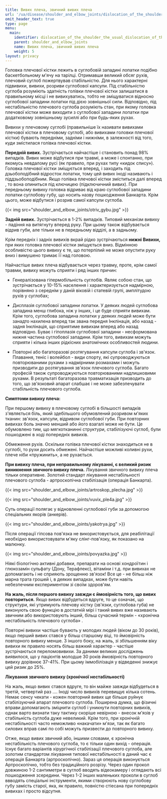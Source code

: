 ```yaml
---
title: Вивих плеча, звичний вивих плеча
url: '/ua/disease/shoulder_and_elbow_joints/dislocation_of_the_shoulder_the_usual_dislocation_of_the_shoulder'
omit_header_text: true
type: page
menu:
  main:
    identifier: dislocation_of_the_shoulder_the_usual_dislocation_of_the_shoulder
    parent: shoulder_and_elbow_joints
    name: Вивих плеча, звичний вивих плеча
    weight: 5
layout: privacy
---
```


Головка плечової кістки лежить в суглобовій западині лопатки подібно баскетбольному м'ячу на тарілці. Отримавши великий
обсяг рухів, плечовий суглоб пожертвував стабільністю. Для нього характерні підвивихи, вивихи, розриви суглобової
капсули. Під стабільністю суглоба розуміють здатність голівки плечової кістки залишатися в правильному місці і не
вивихуватись, тобто не зміщуватися відносно суглобової западини лопатки під дією зовнішньої сили. Відповідно, під
нестабільністю плечового суглоба розуміють стан, при якому головка плечової кістки може виходити з суглобової западини
лопатки при додатковому зовнішньому зусиллі або при будь-яких рухах.

Вивихи у плечовому суглобі (правильніше їх називати вивихами плечової кістки в плечовому суглобі, або вивихами головки
плечової кістки) бувають передніми, задніми і нижніми, в залежності від того, куди змістилася голівка плечової кістки.

**Передній вивих.** Зустрічається найчастіше і становить понад 98% випадків. Вивих може відбутися при травмі, а може і
спонтанно, при якомусь невдалому русі (як правило, при рухах типу «кидок спису»). Головка плечової кістки зміщується
вперед, і заходить під дзьобоподібний відросток лопатки, тому цей вивих іноді називають і піддзьобоподібним. Якщо
голівка плечової кістки зміститься далі вперед , то вона опиниться під ключицею (підключичний вивих). При передньому
вивиху головка відриває від краю суглобової западини лопатки суглобову губу, що носить назву пошкодження Банкарта. Крім
цього, може відбутися і розрив самої капсули суглоба.

{{< img src="shoulder_and_elbow_joints/otriv_gybu.jpg" >}}

**Задній вивих.** Зустрічається в 1-2% випадків. Типовий механізм вивиху - падіння на витягнуту вперед руку. При цьому
також відбувається відрив губи, але тільки не в передньому відділі, а в задньому.

Крім передніх і задніх вивихів вкрай рідко зустрічаються **нижні Вивихи,** при яких головка плечової кістки зміщується
вниз. Відмінною особливістю цього вивиху є те, що потерпілий не може опустити руку вниз і вимушено тримає її над
головою.

Найчастіше вивих плеча відбувається через травму, проте, крім самої травми, вивиху можуть сприяти і ряд інших причин:

- Генералізована гіпермобільність суглобів. Являє собою стан, що зустрічається у 10-15% населення і характеризується
надмірною, порівняно з середнім у даній віковій і статевій групі, амплітудою рухів у суглобах;

- Дисплазія суглобової западини лопатки. У деяких людей суглобова западина менш глибока, ніж у інших, і це буде сприяти
вивихам. Крім того, суглобова западина лопатки у деяких людей може бути занадто нахилена вперед так звана передня
Інклінація, або назад - задня Інклінація, що сприятиме вивихам вперед або назад відповідно. Буває і гіпоплазія
суглобової западини - несформована нижня частина суглобової западини. Крім того, вивихам можуть сприяти і кілька інших
рідкісних анатомічних особливостей людини.

- Повторні або багаторазові розтягування капсули суглоба і зв'язок. Плавання, теніс і волейбол - види спорту, які
супроводжуються повторюваними рухами з надмірними розмахами і можуть призводити до розтягування зв'язок плечового
суглоба. Багато професій також супроводжуються повторюваними надлишковими рухами. В результаті багаторазова
травматизація призводить до того, що зв'язковий апарат слабшає і не може забезпечувати стабільність плечового суглоба.

**Симптоми вивиху плеча:**

При першому вивиху в плечовому суглобі в більшості випадків з'являється біль, який здебільшого обумовлений розривом
м'яких тканин: зв'язок, капсули, відривом суглобової губи. При повторних вивихах боль значно менший або його взагалі
може не бути. Це обумовлено тим, що мягкотканинні структури, стабілізуючі суглоб, були пошкоджені в ході попередніх
вивихів.

Обмеження рухів. Оскільки голівка плечової кістки знаходиться не в суглобі, то рухи досить обмежені. Найчастіше можливі
коливні рухи, плече ніби «пружинить», а не рухається.

**При вивиху плеча, при неправильному лікуванні, є великий ризик виникнення звичного вивиху плеча.** Лікування звичного
вивиху плеча тільки оперативне. Золотий стандарт лікування нестабільності плечового суглоба - артроскопічна стабілізація
(операція Банкарта).

{{< img src="shoulder_and_elbow_joints/artroskop_plecha.jpg" >}}

{{< img src="shoulder_and_elbow_joints/vuvix_ple4a.jpg" >}}

Суть операції полягає у відновленні суглобової губи за допомогою спеціальних якорів (анкерів).

{{< img src="shoulder_and_elbow_joints/yakotrya.jpg" >}}

Після операції гіпсова пов'язка не використовується, для реабілітації необхідно використовувати м'яку слінг-пов'язку, як
показано на малюнку.

{{< img src="shoulder_and_elbow_joints/povyazka.jpg" >}}

Ніякі біологічно активні добавки, препарати на основі хондроїтин і глюкозамін сульфату (Дону, Терафлекс), вітаміни і
т.д. при вивихах не допомагають і не сприяють зрощенню зв'язок! Все це - не більш ніж марна трата грошей і, в деяких
випадках, може бути навіть небезпечним експериментом зі своїм здоров'ям.

**На жаль, після першого вивиху завжди є ймовірність того, що вивих повториться.** Якщо вивих відбудеться вдруге, то це
означає, що структури, які утримують плечову кістку (зв'язки, суглобова губа) не виконують свою функцію в достатній мірі
і такий вивих вже називають звичним або використовують інший, більш сучасний термін - «хронічна нестабільність плечового
суглоба» .

Повторні вивихи частіше бувають у молодих людей (віком до 30 років), якщо перший вивих стався у більш старшому віці, то
ймовірність повторного вивиху менше. З іншого боку, на жаль, зі збільшенням віку вивихи як правило носять більш важкий
характер - частіше зустрічаються переломовивихи. За даними великих досліджень виявилося, що у пацієнтів молодше 30 років
ймовірність повторного вивиху дорівнює 37-41%. При цьому іммобілізація у відведенні знижує цей ризик до 25%.

**Лікування звичного вивиху (хронічної нестабільності)**

На жаль, якщо вивих стався вдруге, то він майже завжди відбудеться в третій, четвертий раз .... Іноді число вивихів
перевищує кілька сотень. Немає сенсу чекати - кожен повторний вивих ще більше руйнує стабілізуючий апарат плечового
суглоба. Поширена думка, що фізичні вправи допомагають зміцнити суглоб і уникнути повторних вивихів, однак варто визнати
таку тактику скоріше невірною - внесок м'язів у стабільність суглоба дуже невеликий. Крім того, при хронічній
нестабільності часто неможливо «накачати» м'язи, так як багато силових вправ самі по собі можуть призвести до повторного
вивиху.

Отже, якщо вивих звичний або, іншими словами, є хронічна нестабільність плечового суглоба, то є тільки один вихід -
операція. Існує багато варіантів хірургічної стабілізації плечового суглоба, але золотим стандартом лікування типової
нестабільності в даний час є операція Банкарта (артроскопічно). Зараз ця операція виконується Артроскопічно, тобто без
традиційного розрізу. Через один прокол довжиною 1-2 сантиметри в суглоб вводять відеокамеру і оглядають всі пошкодження
зсередини. Через 1-2 інших маленьких проколи в суглоб ввводять спеціальні інструменти, якими створюють нову суглобову
губу замість старої, яка, як правило, повністю стіесана при попередніх вивихах і просто відсутня.
